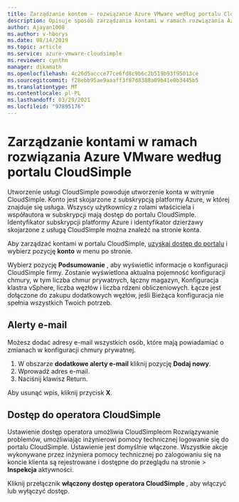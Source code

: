 ```yaml
---
title: Zarządzanie kontem — rozwiązanie Azure VMware według portalu CloudSimple
description: Opisuje sposób zarządzania kontami w ramach rozwiązania Azure VMware według portalu CloudSimple
author: Ajayan1008
ms.author: v-hborys
ms.date: 08/14/2019
ms.topic: article
ms.service: azure-vmware-cloudsimple
ms.reviewer: cynthn
manager: dikamath
ms.openlocfilehash: 4c26d5accce77ce6fd8c9b6c2b519b93f95013ce
ms.sourcegitcommit: f28ebb95ae9aaaff3f87d8388a09b41e0b3445b5
ms.translationtype: MT
ms.contentlocale: pl-PL
ms.lasthandoff: 03/29/2021
ms.locfileid: "97895176"
---
```

# <a name="manage-accounts-on-the-azure-vmware-solution-by-cloudsimple-portal"></a>Zarządzanie kontami w ramach rozwiązania Azure VMware według portalu CloudSimple

Utworzenie usługi CloudSimple powoduje utworzenie konta w witrynie CloudSimple. Konto jest skojarzone z subskrypcją platformy Azure, w której znajduje się usługa. Wszyscy użytkownicy z rolami właściciela i współautora w subskrypcji mają dostęp do portalu CloudSimple. Identyfikator subskrypcji platformy Azure i identyfikator dzierżawy skojarzone z usługą CloudSimple można znaleźć na stronie konta.

Aby zarządzać kontami w portalu CloudSimple, [uzyskaj dostęp do portalu](access-cloudsimple-portal.md) i wybierz pozycję **konto** w menu po stronie.

Wybierz pozycję **Podsumowanie** , aby wyświetlić informacje o konfiguracji CloudSimple firmy. Zostanie wyświetlona aktualna pojemność konfiguracji chmury, w tym liczba chmur prywatnych, łączny magazyn, Konfiguracja klastra vSphere, liczba węzłów i liczba rdzeni obliczeniowych. Łącze jest dołączone do zakupu dodatkowych węzłów, jeśli Bieżąca konfiguracja nie spełnia wszystkich Twoich potrzeb.

## <a name="email-alerts"></a>Alerty e-mail

Możesz dodać adresy e-mail wszystkich osób, które mają powiadamiać o zmianach w konfiguracji chmury prywatnej.

1. W obszarze **dodatkowe alerty e-mail** kliknij pozycję **Dodaj nowy**.
2. Wprowadź adres e-mail.
3. Naciśnij klawisz Return.  

Aby usunąć wpis, kliknij przycisk **X**.

## <a name="cloudsimple-operator-access"></a>Dostęp do operatora CloudSimple

Ustawienie dostęp operatora umożliwia CloudSimpleom Rozwiązywanie problemów, umożliwiając inżynierowi pomocy technicznej logowanie się do portalu CloudSimple.  Ustawienie jest domyślnie włączone. Wszystkie akcje wykonywane przez inżyniera pomocy technicznej po zalogowaniu się na koncie klienta są rejestrowane i dostępne do przeglądu na stronie   >  **Inspekcja** aktywności.

Kliknij przełącznik **włączony dostęp operatora CloudSimple** , aby włączyć lub wyłączyć dostęp.
